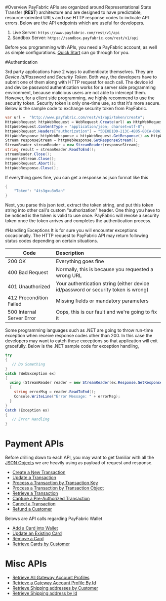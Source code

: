 #Overview
PayFabric APIs are organized around Representational State Transfer (**REST**) architecture and are designed to have predictable, resource-oriented URLs and use HTTP response codes to indicate API errors. Below are the API endpoints which are useful for developers.

1. Live Server:    ``https://www.payfabric.com/rest/v1/api``
1. Sandbox Server: ``https://sandbox.payfabric.com/rest/v1/api``

Before you programming with APIs, you need a PayFabric account, as well as simple configurations. [Quick Start](https://github.com/PayFabric/Portal/wiki) can go through for you.

#Authentication

3rd party applications have 2 ways to authenticate themselves. They are _Device Id/Password_ and _Security Token_. Both way, the developers have to submit one of them along with HTTP request for each call. The device id and device password authentication works for a server side programming environment, because malicious users are not able to intercept them. However, for a client side programming, we highly recommend to use the security token. Security token is only one-time use, so that it's more secure. Below is the sample code to exchange security token from PayFabric. 

```c#
var url =  "http://www.payfabric.com/rest/v1/api/token/create";
HttpWebRequest httpWebRequest = WebRequest.Create(url) as HttpWebRequest;
httpWebRequest.ContentType = "application/json; charset=utf-8";
httpWebRequest.Headers["authorization"] = "5DE0B1D9-213C-4B05-80CA-D8A125977E20|6ytesddd*7";
HttpWebResponse httpWebResponse = httpWebRequest.GetResponse() as HttpWebResponse;
Stream responseStream = httpWebResponse.GetResponseStream();
StreamReader streamReader = new StreamReader(responseStream);
string result = streamReader.ReadToEnd();
streamReader.Close();
responseStream.Close();
httpWebRequest.Abort();
httpWebResponse.Close();
```
If everything goes fine, you can get a response as json format like this
```c#
{
    "Token": "4ts3gxu3o5an"
}
```
Next, you parse this json text, extract the token string, and put this token string into other call's custom "authorization" header. One thing you have to be noticed is the token is valid to use once. PayFabric will revoke a security token once the token arrives and completes the authentication process.

#Handling Exceptions
It is for sure you will encounter exceptions occasionally. The HTTP request to PayFabric API may return following status codes depending on certain situations.

| Code        | Description| 
| -------------|:-------------| 
| 200 OK| Everything goes fine | 
| 400 Bad Request | Normally, this is because you requested a wrong URL |
| 401 Unauthorized| Your authentication string (either device id/password or security token is wrong)|  
| 412 Precondition Failed| Missing fields or mandatory parameters|  
| 500 Internal Server Error| Oops, this is our fault and we're going to fix it |

Some programming languages such as .NET are going to throw run-time exception when receive response codes other than 200. In this case the developers may want to catch these exceptions so that application will exit gracefully. Below is the .NET sample code for exception handling, 
```c#
try
{
   // Do Something
}
catch (WebException ex)
{
  using (StreamReader reader = new StreamReader(ex.Response.GetResponseStream()))
  {
    string errorMsg = reader.ReadToEnd();
    Console.WriteLine("Error Message: " + errorMsg);
  }
}
Catch (Exception ex)
{
   // Error Handling
}
```

# Payment APIs


Before drilling down to each API, you may want to get familiar with all the [JSON Objects](https://github.com/PayFabric/APIs/wiki) we are heavily using as payload of request and response. 


* [Create a New Transaction](https://github.com/PayFabric/APIs/wiki#create-a-new-transaction)
* [Update a Transaction](https://github.com/PayFabric/APIs/wiki#update-a-transaction)
* [Process a Transaction by Transaction Key](https://github.com/PayFabric/APIs/wiki#process-a-transaction-by-transaction-key)
* [Process a Transaction by Transaction Object](https://github.com/PayFabric/APIs/wiki#process-a-transaction-by-transaction-object)
* [Retrieve a Transaction](https://github.com/PayFabric/APIs/wiki#retrieve-a-transaction)
* [Capture a Pre-Authorized Transaction](https://github.com/PayFabric/APIs/wiki#capture-a-pre-authorized-transaction)
* [Cancel a Transaction](https://github.com/PayFabric/APIs/wiki#cancel-a-transaction)
* [Refund a Customer](https://github.com/PayFabric/APIs/wiki#refund-a-customer)

Belows are API calls regarding PayFabric Wallet
* [Add a Card into Wallet](https://github.com/PayFabric/APIs/wiki#add-a-card-into-wallet)
* [Update an Existing Card](https://github.com/PayFabric/APIs/wiki#update-an-existing-card)
* [Remove a Card](https://github.com/PayFabric/APIs/wiki#remove-a-card)
* [Retrieve Cards by Customer](https://github.com/PayFabric/APIs/wiki#retrieve-cards-by-customer)

# Misc APIs
* [Retrieve All Gateway Account Profiles](https://github.com/PayFabric/APIs/wiki#retrieve-all-gateway-account-profiles)
* [Retrieve a Gateway Account Profile By Id](https://github.com/PayFabric/APIs/wiki#retrieve-a-gateway-account-profile-by-id)
* [Retrieve Shipping addresses by Customer](https://github.com/PayFabric/APIs/wiki#retrieve-shipping-addresses-by-customer)
* [Retrieve Shipping address by Id](https://github.com/PayFabric/APIs/wiki#retrieve-shipping-address-by-id)
